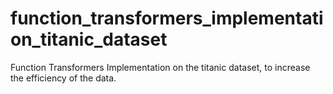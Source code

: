 # function_transformers_implementation_titanic_dataset
Function Transformers Implementation on the titanic dataset, to increase the efficiency of the data.
